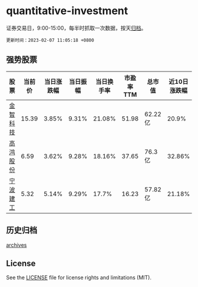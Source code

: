 # quantitative-investment

证券交易日，9:00-15:00，每半时抓取一次数据，按天[归档](archives)。

`更新时间：2023-02-07 11:05:18 +0800`

## 强势股票

|股票|当前价|当日涨跌幅|当日振幅|当日换手率|市盈率TTM|总市值|近10日涨跌幅|
|----|----|----|----|----|----|----|----|
|[金智科技](https://xueqiu.com/S/SZ002090)|15.39|3.85%|9.31%|21.08%|51.98|62.22亿|20.9%|
|[高鸿股份](https://xueqiu.com/S/SZ000851)|6.59|3.62%|9.28%|18.16%|37.65|76.3亿|32.86%|
|[宁波建工](https://xueqiu.com/S/SH601789)|5.32|5.14%|9.29%|17.7%|16.23|57.82亿|21.18%|

## 历史归档

[archives](archives)

## License

See the [LICENSE](LICENSE) file for license rights and limitations (MIT).